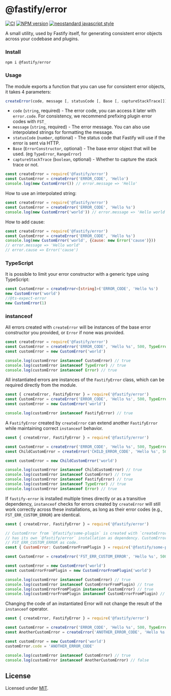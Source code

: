 # @fastify/error

[![CI](https://github.com/fastify/fastify-error/actions/workflows/ci.yml/badge.svg?branch=main)](https://github.com/fastify/fastify-error/actions/workflows/ci.yml)
[![NPM version](https://img.shields.io/npm/v/@fastify/error.svg?style=flat)](https://www.npmjs.com/package/@fastify/error)
[![neostandard javascript style](https://img.shields.io/badge/code_style-neostandard-brightgreen?style=flat)](https://github.com/neostandard/neostandard)

A small utility, used by Fastify itself, for generating consistent error objects across your codebase and plugins.

### Install
```
npm i @fastify/error
```

### Usage

The module exports a function that you can use for consistent error objects, it takes 4 parameters:

```js
createError(code, message [, statusCode [, Base [, captureStackTrace]]])
```

- `code` (`string`, required) - The error code, you can access it later with `error.code`. For consistency, we recommend prefixing plugin error codes with `FST_`
- `message` (`string`, required) - The error message. You can also use interpolated strings for formatting the message.
- `statusCode` (`number`, optional) - The status code that Fastify will use if the error is sent via HTTP.
- `Base` (`ErrorConstructor`, optional) - The base error object that will be used. (eg `TypeError`, `RangeError`)
- `captureStackTrace` (`boolean`, optional) - Whether to capture the stack trace or not.

```js
const createError = require('@fastify/error')
const CustomError = createError('ERROR_CODE', 'Hello')
console.log(new CustomError()) // error.message => 'Hello'
```

How to use an interpolated string:
```js
const createError = require('@fastify/error')
const CustomError = createError('ERROR_CODE', 'Hello %s')
console.log(new CustomError('world')) // error.message => 'Hello world'
```

How to add cause:
```js
const createError = require('@fastify/error')
const CustomError = createError('ERROR_CODE', 'Hello %s')
console.log(new CustomError('world', {cause: new Error('cause')}))
// error.message => 'Hello world'
// error.cause => Error('cause')
```

### TypeScript

It is possible to limit your error constructor with a generic type using TypeScript:

```ts
const CustomError = createError<[string]>('ERROR_CODE', 'Hello %s')
new CustomError('world')
//@ts-expect-error
new CustomError(1)
```

### instanceof

All errors created with `createError` will be instances of the base error constructor you provided, or `Error` if none was provided.

```js
const createError = require('@fastify/error')
const CustomError = createError('ERROR_CODE', 'Hello %s', 500, TypeError)
const customError = new CustomError('world')

console.log(customError instanceof CustomError) // true
console.log(customError instanceof TypeError) // true
console.log(customError instanceof Error) // true
```

All instantiated errors are instances of the `FastifyError` class, which can be required directly from the module.

```js
const { createError, FastifyError } = require('@fastify/error')
const CustomError = createError('ERROR_CODE', 'Hello %s', 500, TypeError)
const customError = new CustomError('world')

console.log(customError instanceof FastifyError) // true
```

A `FastifyError` created by `createError` can extend another `FastifyError` while maintaining correct `instanceof` behavior.

```js
const { createError, FastifyError } = require('@fastify/error')

const CustomError = createError('ERROR_CODE', 'Hello %s', 500, TypeError)
const ChildCustomError = createError('CHILD_ERROR_CODE', 'Hello %s', 500, CustomError)

const customError = new ChildCustomError('world')

console.log(customError instanceof ChildCustomError) // true
console.log(customError instanceof CustomError) // true
console.log(customError instanceof FastifyError) // true
console.log(customError instanceof TypeError) // true
console.log(customError instanceof Error) // true
```

If `fastify-error` is installed multiple times directly or as a transitive dependency, `instanceof` checks for errors created by `createError` will still work correctly across these installations, as long as their error codes (e.g., `FST_ERR_CUSTOM_ERROR`) are identical.

```js
const { createError, FastifyError } = require('@fastify/error')

// CustomError from `@fastify/some-plugin` is created with `createError` and
// has its own `@fastify/error` installation as dependency. CustomError has
// FST_ERR_CUSTOM_ERROR as code.
const { CustomError: CustomErrorFromPlugin } = require('@fastify/some-plugin')

const CustomError = createError('FST_ERR_CUSTOM_ERROR', 'Hello %s', 500)

const customError = new CustomError('world')
const customErrorFromPlugin = new CustomErrorFromPlugin('world')

console.log(customError instanceof CustomError) // true
console.log(customError instanceof CustomErrorFromPlugin) // true
console.log(customErrorFromPlugin instanceof CustomError) // true
console.log(customErrorFromPlugin instanceof CustomErrorFromPlugin) // true
```

Changing the code of an instantiated Error will not change the result of the `instanceof` operator.

```js
const { createError, FastifyError } = require('@fastify/error')

const CustomError = createError('ERROR_CODE', 'Hello %s', 500, TypeError)
const AnotherCustomError = createError('ANOTHER_ERROR_CODE', 'Hello %s', 500, CustomError)

const customError = new CustomError('world')
customError.code = 'ANOTHER_ERROR_CODE'

console.log(customError instanceof CustomError) // true
console.log(customError instanceof AnotherCustomError) // false
```

## License

Licensed under [MIT](./LICENSE).
